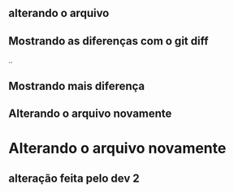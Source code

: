 ## alterando o arquivo
## Mostrando as diferenças com o git diff
..
## Mostrando mais diferença
## Alterando o arquivo novamente
<h1>Alterando o arquivo novamente</h1>
<h2> alteração feita pelo dev 2 </h2>